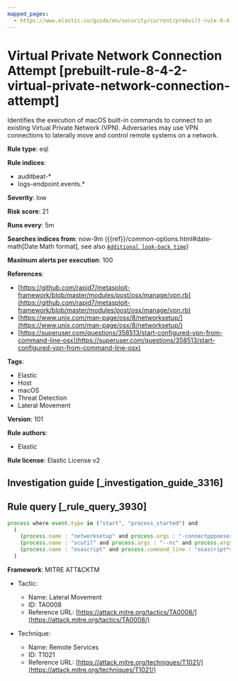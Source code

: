 ```yaml
---
mapped_pages:
  - https://www.elastic.co/guide/en/security/current/prebuilt-rule-8-4-2-virtual-private-network-connection-attempt.html
---
```


# Virtual Private Network Connection Attempt [prebuilt-rule-8-4-2-virtual-private-network-connection-attempt]

Identifies the execution of macOS built-in commands to connect to an existing Virtual Private Network (VPN). Adversaries may use VPN connections to laterally move and control remote systems on a network.

**Rule type**: eql

**Rule indices**:

* auditbeat-*
* logs-endpoint.events.*

**Severity**: low

**Risk score**: 21

**Runs every**: 5m

**Searches indices from**: now-9m ({{ref}}/common-options.html#date-math[Date Math format], see also [`Additional look-back time`](docs-content://solutions/security/detect-and-alert/create-detection-rule.md#rule-schedule))

**Maximum alerts per execution**: 100

**References**:

* [https://github.com/rapid7/metasploit-framework/blob/master/modules/post/osx/manage/vpn.rb](https://github.com/rapid7/metasploit-framework/blob/master/modules/post/osx/manage/vpn.rb)
* [https://www.unix.com/man-page/osx/8/networksetup/](https://www.unix.com/man-page/osx/8/networksetup/)
* [https://superuser.com/questions/358513/start-configured-vpn-from-command-line-osx](https://superuser.com/questions/358513/start-configured-vpn-from-command-line-osx)

**Tags**:

* Elastic
* Host
* macOS
* Threat Detection
* Lateral Movement

**Version**: 101

**Rule authors**:

* Elastic

**Rule license**: Elastic License v2

## Investigation guide [_investigation_guide_3316]



## Rule query [_rule_query_3930]

```js
process where event.type in ("start", "process_started") and
  (
    (process.name : "networksetup" and process.args : "-connectpppoeservice") or
    (process.name : "scutil" and process.args : "--nc" and process.args : "start") or
    (process.name : "osascript" and process.command_line : "osascript*set VPN to service*")
  )
```

**Framework**: MITRE ATT&CKTM

* Tactic:

    * Name: Lateral Movement
    * ID: TA0008
    * Reference URL: [https://attack.mitre.org/tactics/TA0008/](https://attack.mitre.org/tactics/TA0008/)

* Technique:

    * Name: Remote Services
    * ID: T1021
    * Reference URL: [https://attack.mitre.org/techniques/T1021/](https://attack.mitre.org/techniques/T1021/)



